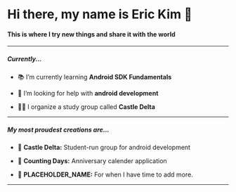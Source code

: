 <h1 align="left">Hi there, my name is Eric Kim 👋</h1>
<h4 align="left">This is where I try new things and share it with the world</h4>

***
<h5 align="left">Currently...</h5>

- 📚 I’m currently learning **Android SDK Fundamentals**

- 🤔 I’m looking for help with **android development**

- 👨‍💻 I organize a study group called **Castle Delta**
 
***

<h5 align="left">My most proudest creations are...</h5>

- 📌 **Castle Delta:** Student-run group for android development

- 📌 **Counting Days:** Anniversary calender application

- 📌 **PLACEHOLDER_NAME:** For when I have time to add more.
  
***
